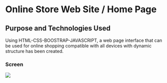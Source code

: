 <h1>Online Store Web Site / Home Page </h1>
<h2>Purpose and Technologies Used</h2>
Using HTML-CSS-BOOSTRAP-JAVASCRIPT, a web page interface that can be used for online shopping compatible with all devices with dynamic structure has been created.

<h3>Screen</h3>

![](store.gif)
